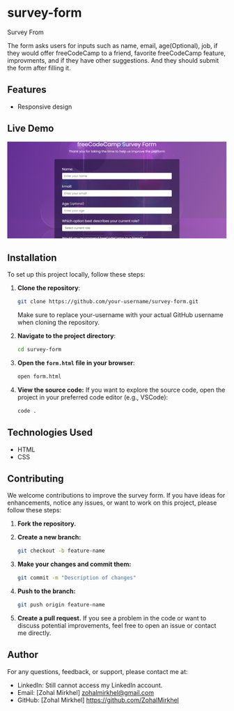 # survey-form
Survey From 

The form asks users for inputs such as name, email, age(Optional), job, if they would offer freeCodeCamp to a friend, favorite freeCodeCamp feature, improvments, and if they have other suggestions.
And they should submit the form after filling it. 


## Features

- Responsive design


## Live Demo
![alt text](sf.PNG)

## Installation
To set up this project locally, follow these steps:

1. **Clone the repository**:
   ```bash
   git clone https://github.com/your-username/survey-form.git
   ```
   Make sure to replace your-username with your actual GitHub username when cloning the repository.

2. **Navigate to the project directory**:
   ```bash
   cd survey-form
   ```

3. **Open the `form.html` file in your browser**:
   ```bash
   open form.html
   ```
   
4. **View the source code:**
If you want to explore the source code, open the project in your preferred code editor (e.g., VSCode):
   ```bash
   code .
   ```


## Technologies Used

- HTML
- CSS

## Contributing
We welcome contributions to improve the survey form. If you have ideas for enhancements, notice any issues, or want to work on this project, please follow these steps:

1. **Fork the repository.**

2. **Create a new branch:**
   ```bash
   git checkout -b feature-name
   ```

3. **Make your changes and commit them:**
   ```bash
   git commit -m "Description of changes"
   ```

4. **Push to the branch:**
   ```bash
   git push origin feature-name
   ```

5. **Create a pull request.**
If you see a problem in the code or want to discuss potential improvements, feel free to open an issue or contact me directly.


## Author
For any questions, feedback, or support, please contact me at:
- LinkedIn: Still cannot access my LinkedIn account.
- Email: [Zohal Mirkhel] zohalmirkhel@gmail.com
- GitHub: [Zohal Mirkhel] https://github.com/ZohalMirkhel 